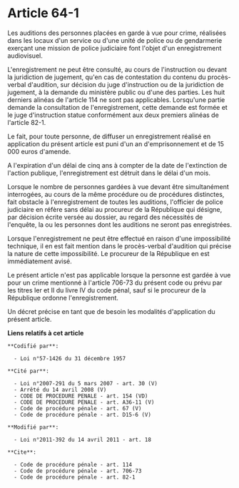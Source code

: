 # Article 64-1

Les auditions des personnes placées en garde à vue pour crime, réalisées dans les locaux d'un service ou d'une unité de
police ou de gendarmerie exerçant une mission de police judiciaire font l'objet d'un enregistrement audiovisuel.

L'enregistrement ne peut être consulté, au cours de l'instruction ou devant la juridiction de jugement, qu'en cas de
contestation du contenu du procès-verbal d'audition, sur décision du juge d'instruction ou de la juridiction de jugement, à
la demande du ministère public ou d'une des parties. Les huit derniers alinéas de l'article 114 ne sont pas applicables.
Lorsqu'une partie demande la consultation de l'enregistrement, cette demande est formée et le juge d'instruction statue
conformément aux deux premiers alinéas de l'article 82-1. 

Le fait, pour toute personne, de diffuser un enregistrement réalisé en application du présent article est puni d'un an
d'emprisonnement et de 15 000 euros d'amende.

A l'expiration d'un délai de cinq ans à compter de la date de l'extinction de l'action publique, l'enregistrement est détruit
dans le délai d'un mois. 

Lorsque le nombre de personnes gardées à vue devant être simultanément interrogées, au cours de la même procédure ou de
procédures distinctes, fait obstacle à l'enregistrement de toutes les auditions, l'officier de police judiciaire en réfère
sans délai au procureur de la République qui désigne, par décision écrite versée au dossier, au regard des nécessités de
l'enquête, la ou les personnes dont les auditions ne seront pas enregistrées. 

Lorsque l'enregistrement ne peut être effectué en raison d'une impossibilité technique, il en est fait mention dans le
procès-verbal d'audition qui précise la nature de cette impossibilité. Le procureur de la République en est immédiatement
avisé. 

Le présent article n'est pas applicable lorsque la personne est gardée à vue pour un crime mentionné à l'article 706-73 du
présent code ou prévu par les titres Ier et II du livre IV du code pénal, sauf si le procureur de la République ordonne
l'enregistrement. 

Un décret précise en tant que de besoin les modalités d'application du présent article.

**Liens relatifs à cet article**

	**Codifié par**:

	  - Loi n°57-1426 du 31 décembre 1957

	**Cité par**:

	  - Loi n°2007-291 du 5 mars 2007 - art. 30 (V)
	  - Arrêté du 14 avril 2008 (V)
	  - CODE DE PROCEDURE PENALE - art. 154 (VD)
	  - CODE DE PROCEDURE PENALE - art. A36-11 (V)
	  - Code de procédure pénale - art. 67 (V)
	  - Code de procédure pénale - art. D15-6 (V)

	**Modifié par**:

	  - Loi n°2011-392 du 14 avril 2011 - art. 18

	**Cite**:

	  - Code de procédure pénale - art. 114
	  - Code de procédure pénale - art. 706-73
	  - Code de procédure pénale - art. 82-1
